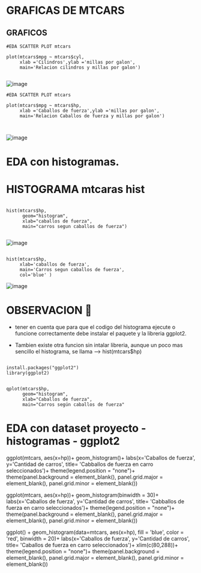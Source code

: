 # GRAFICAS DE MTCARS

##  GRAFICOS


```
#EDA SCATTER PLOT mtcars

plot(mtcars$mpg ~ mtcars$cyl,
     xlab ='Cilindros',ylab ='millas por galon',
     main='Relacion cilindros y millas por galon')


```

![image](https://user-images.githubusercontent.com/72534486/217407139-29129c14-c3bb-45c9-a67d-2258da609a5d.png)


```
#EDA SCATTER PLOT mtcars

plot(mtcars$mpg ~ mtcars$hp,
     xlab ='Caballos de fuerza',ylab ='millas por galon',
     main='Relacion Caballos de fuerza y millas por galon')



```

![image](https://user-images.githubusercontent.com/72534486/217407225-6fece192-4a3f-47a6-a2e5-47aa0359962e.png)


# EDA con histogramas.

# HISTOGRAMA mtcaras  hist



```

hist(mtcars$hp,
      geom="histogram",
      xlab="caballos de fuerza",
      main="carros segun caballos de fuerza")


```

![image](https://user-images.githubusercontent.com/72534486/217410391-1c212900-b560-465d-8add-a53757879002.png)

```

hist(mtcars$hp, 
     xlab='caballos de fuerza', 
     main='Carros segun caballos de fuerza',
     col='blue' )

```

![image](https://user-images.githubusercontent.com/72534486/217410524-db6a30d2-5e37-4be0-b554-83a663994f6f.png)


# OBSERVACION  📝


* tener en cuenta que para que el codigo del histograma ejecute o funcione correctamente debe instalar el paquete y la libreria ggplot2.

* Tambien existe otra funcion sin intalar libreria, aunque un poco mas sencillo el histograma, se llama --> hist(mtcars$hp) 
```

install.packages("ggplot2")
library(ggplot2)


qplot(mtcars$hp,
      geom="histogram",
      xlab="Caballos de fuerza",
      main="Carros según caballos de fuerza"

```

# EDA con dataset proyecto - histogramas - ggplot2

ggplot(mtcars, aes(x=hp))+
         geom_histogram()+
         labs(x='Caballos de fuerza',
              y='Cantidad de carros',
              title= 'Cabballos de fuerza en carro seleccionados')+
        theme(legend.position = "none")+
        theme(panel.background = element_blank(),
              panel.grid.major = element_blank(),
              panel.grid.minor = element_blank())

ggplot(mtcars, aes(x=hp))+
  geom_histogram(binwidth = 30)+
  labs(x='Caballos de fuerza',
       y='Cantidad de carros',
       title= 'Cabballos de fuerza en carro seleccionados')+
  theme(legend.position = "none")+
  theme(panel.background = element_blank(),
        panel.grid.major = element_blank(),
        panel.grid.minor = element_blank())

ggplot() + geom_histogram(data=mtcars,
                          aes(x=hp), fill = 'blue', color = 'red',
                          binwidth = 20)+
  labs(x='Caballos de fuerza',
       y='Cantidad de carros',
       title= 'Caballos de fuerza en carro seleccionados')+
  xlim(c(80,288))+
  theme(legend.position = "none")+
  theme(panel.background = element_blank(),
        panel.grid.major = element_blank(),
        panel.grid.minor = element_blank())
